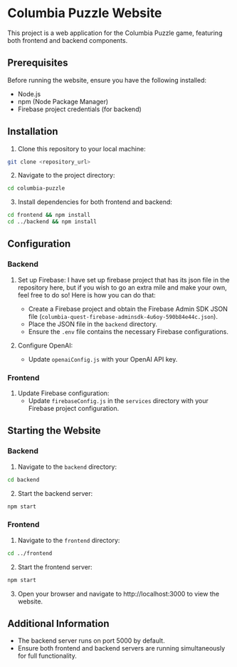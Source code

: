 # Columbia Puzzle Website

This project is a web application for the Columbia Puzzle game, featuring both frontend and backend components.

## Prerequisites

Before running the website, ensure you have the following installed:

- Node.js
- npm (Node Package Manager)
- Firebase project credentials (for backend)

## Installation

1. Clone this repository to your local machine:

```bash
git clone <repository_url>
```
2. Navigate to the project directory:

```bash
cd columbia-puzzle
```
3. Install dependencies for both frontend and backend:
```bash
cd frontend && npm install
cd ../backend && npm install
```

## Configuration

### Backend

1. Set up Firebase:
I have set up firebase project that has its json file in the repository here, but if you wish to go an extra mile and make your own, feel free to do so! Here is how you can do that:
    - Create a Firebase project and obtain the Firebase Admin SDK JSON file (`columbia-quest-firebase-adminsdk-4u6oy-590b84e44c.json`).
    - Place the JSON file in the `backend` directory.
    - Ensure the `.env` file contains the necessary Firebase configurations.

3. Configure OpenAI:
    - Update `openaiConfig.js` with your OpenAI API key.

### Frontend

1. Update Firebase configuration:
    - Update `firebaseConfig.js` in the `services` directory with your Firebase project configuration.

## Starting the Website

### Backend

1. Navigate to the `backend` directory:
```bash
cd backend
```

2. Start the backend server:

```bash
npm start
```

### Frontend

1. Navigate to the `frontend` directory:

```bash
cd ../frontend
```

2. Start the frontend server:

```bash
npm start
```

3. Open your browser and navigate to http://localhost:3000 to view the website.

## Additional Information

- The backend server runs on port 5000 by default.
- Ensure both frontend and backend servers are running simultaneously for full functionality.





